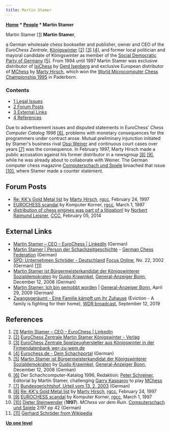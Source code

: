 ```yaml
---
title: Martin Stamer
---
```

**[Home](Home "Home") \* [People](People "People") \* Martin Stamer**



 [](https://de.linkedin.com/in/martin-stamer-512617134) Martin Stamer <a id="cite-note-1" href="#cite-ref-1">[1]</a> 
**Martin Stamer**,  

a German wholesale chess bookseller and publisher, owner and CEO of the *EuroChess Zentrale*, [Königswinter](https://en.wikipedia.org/wiki/K%C3%B6nigswinter)
<a id="cite-note-2" href="#cite-ref-2">[2]</a> <a id="cite-note-3" href="#cite-ref-3">[3]</a> <a id="cite-note-4" href="#cite-ref-4">[4]</a>, and former local politician and mayoral candidate of Königswinter as member of the [Social Democratic Party of Germany](https://en.wikipedia.org/wiki/Social_Democratic_Party_of_Germany) <a id="cite-note-5" href="#cite-ref-5">[5]</a>. From 1994 until 1997 Martin Stamer was exclusive distributor of [IsiChess](IsiChess "IsiChess") by [Gerd Isenberg](Gerd_Isenberg "Gerd Isenberg") and exclusive European distributor of [MChess](MChess "MChess") by [Marty Hirsch](Marty_Hirsch "Marty Hirsch"), which won the [World Microcomputer Chess Championship 1995](WMCCC_1995 "WMCCC 1995") in Paderborn. 



### Contents


* [1 Legal Issues](#legal-issues)
* [2 Forum Posts](#forum-posts)
* [3 External Links](#external-links)
* [4 References](#references)






Due to advertisement issues and disputed statements in EuroChess' *Chess Computer Catalog 1996* <a id="cite-note-6" href="#cite-ref-6">[6]</a>, problems with monetary consequences for the programmers under contract arose. 
Mutual preliminary injunction initiated by Stamer's business rival [Ossi Weiner](Ossi_Weiner "Ossi Weiner") and continuous court cases over years <a id="cite-note-7" href="#cite-ref-7">[7]</a> was the consequence. 
In February 1997, Marty Hirsch made a public accusation against his former distributor in a newsgroup <a id="cite-note-8" href="#cite-ref-8">[8]</a> <a id="cite-note-9" href="#cite-ref-9">[9]</a>, while he was already about to collaborate with Weiner. 
The German computer chess magazine [Computerschach und Spiele](Computerschach_und_Spiele "Computerschach und Spiele") broached that issue <a id="cite-note-10" href="#cite-ref-10">[10]</a>, where Stamer made a counter statement. 



## Forum Posts


* [Re: KK's Gold Metal list](https://groups.google.com/d/msg/rec.games.chess.computer/VkDSuYr15fo/yJlAa234Fj8J) by [Marty Hirsch](Marty_Hirsch "Marty Hirsch"), [rgcc](Computer_Chess_Forums "Computer Chess Forums"), February 24, 1997
* [EUROCHESS scandal](https://groups.google.com/d/msg/rec.games.chess.computer/lM_G6Nlko9Y/o3B8x6LMUNEJ) by Komputer Korner, [rgcc](Computer_Chess_Forums "Computer Chess Forums"), March 1, 1997
* [distribution of chess engines was part of a litigation!](http://www.talkchess.com/forum/viewtopic.php?t=51171) by [Norbert Raimund Leisner](Norbert_Raimund_Leisner "Norbert Raimund Leisner"), [CCC](CCC "CCC"), February 05, 2014


## External Links


* [Martin Stamer – CEO – EuroChess | LinkedIn](https://de.linkedin.com/in/martin-stamer-512617134) (German)
* [Martin Stamer | Person der Schachzeitgeschichte](https://www.schachbund.de/person/player/2079.html) - [German Chess Federation](https://en.wikipedia.org/wiki/German_Chess_Federation) (German)
* [SPD: Unternehmen Schröder - Deutschland](https://www.focus.de/politik/deutschland/spd-unternehmen-schroeder_aid_203631.html) [Focus Online](https://en.wikipedia.org/wiki/Focus_%28German_magazine%29), No. 22, 2002 (German) <a id="cite-note-11" href="#cite-ref-11">[11]</a>
* [Martin Stamer ist Bürgermeisterkandidat der Königswinterer Sozialdemokraten](http://www.general-anzeiger-bonn.de/region/Martin-Stamer-ist-B%C3%BCrgermeisterkandidat-der-K%C3%B6nigswinterer-Sozialdemokraten-article187642.html) by [Guido Krawinkel](https://www.freischreiber.de/profiles/guido-krawinkel/), [General-Anzeiger Bonn](https://en.wikipedia.org/wiki/General-Anzeiger), December 12, 2008 (German)
* [Martin Stamer: Ich bin gemobbt worden](http://www.general-anzeiger-bonn.de/region/Martin-Stamer-Ich-bin-gemobbt-worden-article545525.html) | [General-Anzeiger Bonn](https://en.wikipedia.org/wiki/General-Anzeiger), April 29, 2009 (German)
* [Zwangsgeräumt - Eine Familie kämpft um ihr Zuhause](https://www1.wdr.de/fernsehen/menschen-hautnah/sendungen/zwangsgeraeumt-100.html) (Eviction - A family is fighting for their home), [WDR broadcast](https://en.wikipedia.org/wiki/Westdeutscher_Rundfunk), September 12, 2019


## References


1. <a id="cite-ref-1" href="#cite-note-1">[1]</a> [Martin Stamer – CEO – EuroChess | LinkedIn](https://de.linkedin.com/in/martin-stamer-512617134)
2. <a id="cite-ref-2" href="#cite-note-2">[2]</a> [EuroChess Zentrale Martin Stamer Königswinter - Verlag](https://koenigswinter.branchen-info.net/fp_1301961.php)
3. <a id="cite-ref-3" href="#cite-note-3">[3]</a> [EuroChess Zentrale Spielzeughersteller aus Königswinter in der Firmendatenbank wer-zu-wem.de](https://www.wer-zu-wem.de/firma/eurochess.html)
4. <a id="cite-ref-4" href="#cite-note-4">[4]</a> [Eurochess.de - Dein Schachportal](http://www.eurochess.de/) (German)
5. <a id="cite-ref-5" href="#cite-note-5">[5]</a> [Martin Stamer ist Bürgermeisterkandidat der Königswinterer Sozialdemokraten](http://www.general-anzeiger-bonn.de/region/Martin-Stamer-ist-B%C3%BCrgermeisterkandidat-der-K%C3%B6nigswinterer-Sozialdemokraten-article187642.html) by [Guido Krawinkel](https://www.freischreiber.de/profiles/guido-krawinkel/), [General-Anzeiger Bonn](https://en.wikipedia.org/wiki/General-Anzeiger), December 12, 2008 (German)
6. <a id="cite-ref-6" href="#cite-note-6">[6]</a> Der Schachcomputer-Katalog 1996, Redaktion: [Peter Schreiner](Peter_Schreiner "Peter Schreiner"), Editorial by Martin Stamer, challenging [Garry Kasparov](Garry_Kasparov "Garry Kasparov") to play [MChess](MChess "MChess")
7. <a id="cite-ref-7" href="#cite-note-7">[7]</a> [Bundesgerichtshof, Urteil vom 13. 2. 2003](http://lexetius.com/2003,1403) (German)
8. <a id="cite-ref-8" href="#cite-note-8">[8]</a> [Re: KK's Gold Metal list](https://groups.google.com/d/msg/rec.games.chess.computer/VkDSuYr15fo/yJlAa234Fj8J) by [Marty Hirsch](Marty_Hirsch "Marty Hirsch"), [rgcc](Computer_Chess_Forums "Computer Chess Forums"), February 24, 1997
9. <a id="cite-ref-9" href="#cite-note-9">[9]</a> [EUROCHESS scandal](https://groups.google.com/d/msg/rec.games.chess.computer/lM_G6Nlko9Y/o3B8x6LMUNEJ) by Komputer Korner, [rgcc](Computer_Chess_Forums "Computer Chess Forums"), March 1, 1997
10. <a id="cite-ref-10" href="#cite-note-10">[10]</a> [Dieter Steinwender](Dieter_Steinwender "Dieter Steinwender") (**1997**). *MChess vor dem Ruin*. [Computerschach und Spiele](Computerschach_und_Spiele "Computerschach und Spiele") 2/97 pp 42 (German)
11. <a id="cite-ref-11" href="#cite-note-11">[11]</a> [Gerhard Schröder from Wikipedia](https://en.wikipedia.org/wiki/Gerhard_Schr%C3%B6der)

**[Up one level](People "People")**







 

